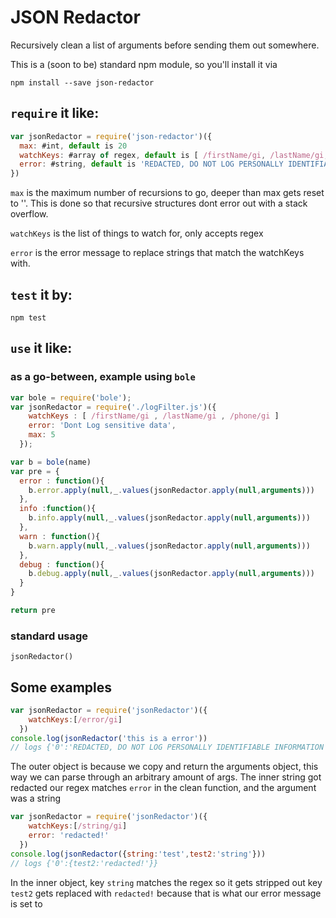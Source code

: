 # JSON Redactor

Recursively clean a list of arguments before sending them out somewhere.

This is a (soon to be) standard npm module, so you'll install it via

`npm install --save json-redactor`

## `require` it like:

```js
var jsonRedactor = require('json-redactor')({
  max: #int, default is 20
  watchKeys: #array of regex, default is [ /firstName/gi, /lastName/gi, /phone/gi]
  error: #string, default is 'REDACTED, DO NOT LOG PERSONALLY IDENTIFIABLE INFORMATION'
})
```
`max` is the maximum number of recursions to go, deeper than max gets reset to ''.
This is done so that recursive structures dont error out with a stack overflow.

`watchKeys` is the list of things to watch for, only accepts regex

`error` is the error message to replace strings that match the watchKeys with.

## `test` it by:

`npm test`

## `use` it like:

### as a go-between, example using `bole`

```js
var bole = require('bole');
var jsonRedactor = require('./logFilter.js')({
    watchKeys : [ /firstName/gi , /lastName/gi , /phone/gi ]
    error: 'Dont Log sensitive data',
    max: 5
  });

var b = bole(name)
var pre = {
  error : function(){
    b.error.apply(null,_.values(jsonRedactor.apply(null,arguments)))
  },
  info :function(){
    b.info.apply(null,_.values(jsonRedactor.apply(null,arguments)))
  },
  warn : function(){
    b.warn.apply(null,_.values(jsonRedactor.apply(null,arguments)))
  },
  debug : function(){
    b.debug.apply(null,_.values(jsonRedactor.apply(null,arguments)))
  }
}

return pre
```

### standard usage

`jsonRedactor()`

## Some examples

```js
var jsonRedactor = require('jsonRedactor')({
    watchKeys:[/error/gi]
  })
console.log(jsonRedactor('this is a error'))
// logs {'0':'REDACTED, DO NOT LOG PERSONALLY IDENTIFIABLE INFORMATION'}
```
The outer object is because we copy and return the arguments object, this way we can parse through an arbitrary amount of args. The inner string got redacted our regex matches `error` in the clean function, and the argument was a string

```js
var jsonRedactor = require('jsonRedactor')({
    watchKeys:[/string/gi]
    error: 'redacted!'
  })
console.log(jsonRedactor({string:'test',test2:'string'}))
// logs {'0':{test2:'redacted!'}}
```
In the inner object, key `string` matches the regex so it gets stripped out
key `test2` gets replaced with `redacted!` because that is what our error message is set to